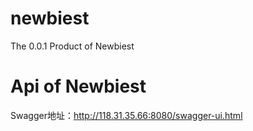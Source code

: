 # newbiest
The 0.0.1 Product of Newbiest
# Api of Newbiest
Swagger地址：http://118.31.35.66:8080/swagger-ui.html
